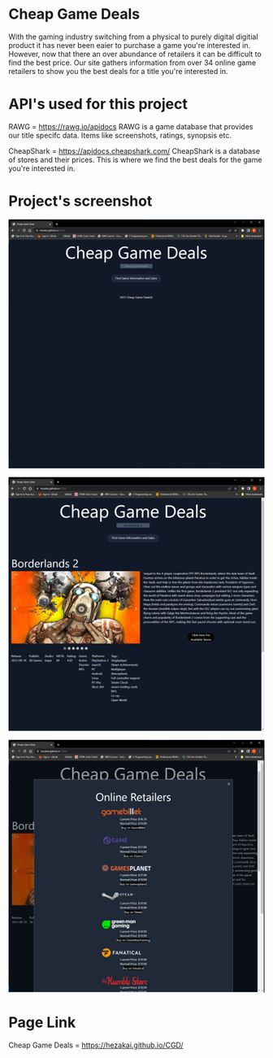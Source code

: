 # Cheap Game Deals

With the gaming industry switching from a physical to purely digital digitial product it has never been eaier to purchase a game you're interested in.  However, now that there an over abundance of retailers it can be difficult to find the best price.  Our site gathers information from over 34 online game retailers to show you the best deals for a title you're interested in.  

# API's used for this project

RAWG = https://rawg.io/apidocs
RAWG is a game database that provides our title specifc data.  Items like screenshots, ratings, synopsis etc. 

CheapShark = https://apidocs.cheapshark.com/
CheapShark is a database of stores and their prices.  This is where we find the best deals for the game you're interested in.

# Project's screenshot

![Landing Page](./assets/imgs/CGDlandingpage.png)

![Search Results](./assets/imgs/CGDresultspage.png)

![Store Modal](./assets/imgs/CGDstoremodal.png)

# Page Link
Cheap Game Deals = https://hezakai.github.io/CGD/
